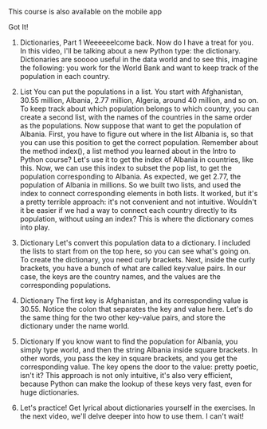 
This course is also available on the mobile app


Got It!
1. Dictionaries, Part 1
Weeeeeelcome back. Now do I have a treat for you. In this video, I'll be talking about a new Python type: the dictionary. Dictionaries are sooooo useful in the data world and to see this, imagine the following: you work for the World Bank and want to keep track of the population in each country.

2. List
You can put the populations in a list. You start with Afghanistan, 30.55 million, Albania, 2.77 million, Algeria, around 40 million, and so on. To keep track about which population belongs to which country, you can create a second list, with the names of the countries in the same order as the populations. Now suppose that want to get the population of Albania. First, you have to figure out where in the list Albania is, so that you can use this position to get the correct population. Remember about the method index(), a list method you learned about in the Intro to Python course? Let's use it to get the index of Albania in countries, like this. Now, we can use this index to subset the pop list, to get the population corresponding to Albania. As expected, we get 2.77, the population of Albania in millions. So we built two lists, and used the index to connect corresponding elements in both lists. It worked, but it's a pretty terrible approach: it's not convenient and not intuitive. Wouldn't it be easier if we had a way to connect each country directly to its population, without using an index? This is where the dictionary comes into play.

3. Dictionary
Let's convert this population data to a dictionary. I included the lists to start from on the top here, so you can see what's going on. To create the dictionary, you need curly brackets. Next, inside the curly brackets, you have a bunch of what are called key:value pairs. In our case, the keys are the country names, and the values are the corresponding populations.

4. Dictionary
The first key is Afghanistan, and its corresponding value is 30.55. Notice the colon that separates the key and value here. Let's do the same thing for the two other key-value pairs, and store the dictionary under the name world.

5. Dictionary
If you know want to find the population for Albania, you simply type world, and then the string Albania inside square brackets. In other words, you pass the key in square brackets, and you get the corresponding value. The key opens the door to the value: pretty poetic, isn't it? This approach is not only intuitive, it's also very efficient, because Python can make the lookup of these keys very fast, even for huge dictionaries.

6. Let's practice!
Get lyrical about dictionaries yourself in the exercises. In the next video, we'll delve deeper into how to use them. I can't wait!

